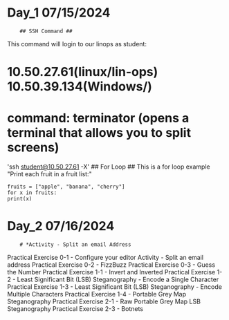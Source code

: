 # Day_1 07/15/2024 

        ## SSH Command ##
This command will login to our linops as student:
# 10.50.27.61(linux/lin-ops) 10.50.39.134(Windows/)
# command: terminator (opens a terminal that allows you to split screens)
'ssh student@10.50.27.61 -X'
        ## For Loop ##
This is a for loop example
"Print each fruit in a fruit list:"
```
fruits = ["apple", "banana", "cherry"]
for x in fruits:
print(x)
```

# Day_2 07/16/2024 
        # *Activity - Split an email Address


Practical Exercise 0-1 - Configure your editor
Activity - Split an email address
Practical Exercise 0-2 - FizzBuzz
Practical Exercise 0-3 - Guess the Number
Practical Exercise 1-1 - Invert and Inverted
Practical Exercise 1-2 - Least Significant Bit (LSB) Steganography - Encode a Single Character
Practical Exercise 1-3 - Least Significant Bit (LSB) Steganography - Encode Multiple Characters
Practical Exercise 1-4 - Portable Grey Map Steganography
Practical Exercise 2-1 - Raw Portable Grey Map LSB Steganography
Practical Exercise 2-3 - Botnets
